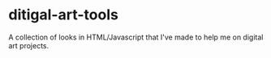 # ditigal-art-tools

A collection of looks in HTML/Javascript that I've made to help me on digital art projects.
